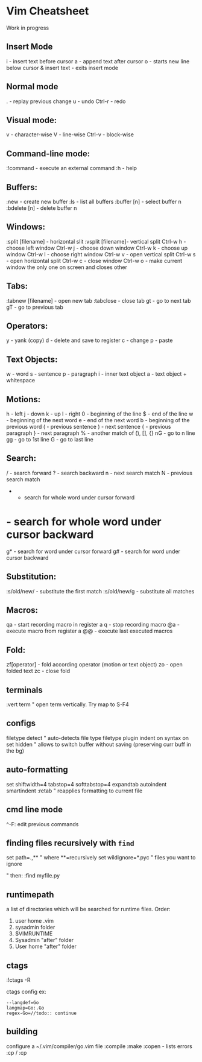 # Vim Cheatsheet
Work in progress

## Insert Mode
i - insert text before cursor
a - append text after cursor
o - starts new line below cursor & insert text
<esc> - exits insert mode

## Normal mode
. - replay previous change
u - undo
Ctrl-r - redo

## Visual mode:
v - character-wise
V - line-wise
Ctrl-v - block-wise

## Command-line mode:
:!command - execute an external command
:h - help

## Buffers:
:new - create new buffer
:ls - list all buffers
:buffer [n] - select buffer n
:bdelete [n] - delete buffer n

## Windows:
:split [filename] - horizontal slit
:vsplit [filename]- vertical split
Ctrl-w h - choose left window
Ctrl-w j - choose down window
Ctrl-w k - choose up window
Ctrl-w l - choose right window
Ctrl-w v - open vertical split
Ctrl-w s - open horizontal split
Ctrl-w c - close window
Ctrl-w o - make current window the only one on screen and closes other

## Tabs:
:tabnew [filename] - open new tab
:tabclose - close tab
gt - go to next tab
gT - go to previous tab

## Operators:
y - yank (copy)
d - delete and save to register
c - change
p - paste

## Text Objects:
w - word
s - sentence
p - paragraph
i - inner text object
a - text object + whitespace

## Motions:
h - left
j - down
k - up
l - right
0 - beginning of the line
$ - end of the line
w - beginning of the next word
e - end of the next word
b - beginning of the previous word
( - previous sentence
) - next sentence
{ - previous paragraph
} - next paragraph
% - another match of (), [], {}
nG - go to n line
gg - go to 1st line
G - go to last line

## Search:
/ - search forward
? - search backward
n - next search match
N - previous search match
* - search for whole word under cursor forward
# - search for whole word under cursor backward
g* - search for word under cursor forward
g# - search for word under cursor backward

## Substitution:
:s/old/new/ - substitute the first match
:s/old/new/g - substitute all matches

## Macros:
qa - start recording macro in register a
q - stop recording macro
@a - execute macro from register a
@@ - execute last executed macros

## Fold:
zf[operator] - fold according operator (motion or text object)
zo - open folded text
zc - close fold


## terminals
:vert term          " open term vertically. Try map to S-F4


## configs
filetype detect    " auto-detects file type
filetype plugin indent on
syntax on
set hidden		" allows to switch buffer without saving (preserving curr buff in the bg)

## auto-formatting
set shiftwidth=4 tabstop=4 softtabstop=4 expandtab autoindent smartindent
:retab " reapplies formatting to current file

## cmd line mode
^-F: edit previous commands

## finding files recursively with `find`
set path=.,**                           " where **=recursively
set wildignore=*.pyc                    " files you want to ignore

" then:
:find myfile.py

## runtimepath
a list of directories which will be searched for runtime files. Order:
1. user home .vim
2. sysadmin folder
3. $VIMRUNTIME
4. Sysadmin "after" folder
5. User home "after" folder

## ctags
:!ctags -R

ctags config ex:
```
--langdef=Go
langmap=Go:.Go
regex-Go=//todo:: continue
```

## building
configure a ~/.vim/compiler/go.vim file
:compile
:make
:copen - lists errors
:cp / :cp 
